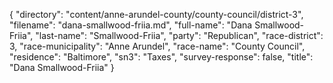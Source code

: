 {
  "directory": "content/anne-arundel-county/county-council/district-3",
  "filename": "dana-smallwood-friia.md",
  "full-name": "Dana Smallwood-Friia",
  "last-name": "Smallwood-Friia",
  "party": "Republican",
  "race-district": 3,
  "race-municipality": "Anne Arundel",
  "race-name": "County Council",
  "residence": "Baltimore",
  "sn3": "Taxes",
  "survey-response": false,
  "title": "Dana Smallwood-Friia"
}
